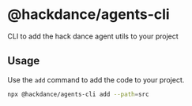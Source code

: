 # @hackdance/agents-cli

CLI to add the hack dance agent utils to your project

## Usage

Use the `add` command to add the code to your project.

```bash
npx @hackdance/agents-cli add --path=src
```
